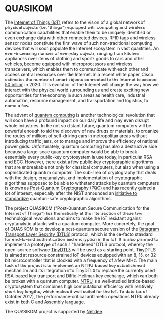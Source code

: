 # QUASIKOM

The [Internet of Things (IoT)](http://en.wikipedia.org/wiki/Internet_of_things
"Internet of things on Wikipedia") refers to the vision of a global network of
physical objects (i.e. "things") equipped with computing and wireless
communication capabilities that enable them to be uniquely identified or even
exchange data with other connected devices. RFID tags and wireless sensor nodes
constitute the first wave of such non-traditional computing devices that will
soon populate the Internet ecosystem in vast quantities. An ever-increasing
number of everyday objects, ranging from kitchen appliances over items of
clothing and sports goods to cars and other vehicles, become equipped with
microprocessors and wireless transceivers, which enables them to communicate
with each other and access central resources over the Internet. In a recent
white paper, Cisco estimates the number of smart objects connected to the
Internet to exceed [50
billion](http://www.cisco.com/c/dam/en_us/about/ac79/docs/innov/IoT_IBSG_0411FINAL.pdf
"Cisco IoT white paper") in 2020. This evolution of the Internet will change
the way how we interact with the physical world surrounding us and create
exciting new opportunities for the economy in such areas as health care,
industrial automation, resource management, and transportation and logistics,
to name a few.

The advent of [quantum
computing](http://en.wikipedia.org/wiki/Quantum_computing "Quantum computing on
Wikipedia") is another technological revolution that will soon have a profound
impact on our daily life and may even disrupt whole industries. In the not so
distant future, quantum computers will be powerful enough to aid the discovery
of new drugs or materials, to organize the routes of millions of self-driving
cars in metropolitan areas without introducing traffic jams, or to manage and
improve the efficiency of national power grids. Unfortunately, quantum
computing has also a destructive side because a large-scale quantum computer
would be able to break essentially every public-key cryptosystem in use today,
in particular RSA and ECC. However, there exist a few public-key cryptographic
algorithms that are unbreakable not only for classical computers, but also when
using a sophisticated quantum computer. The sub-area of cryptography that deals
with the design, cryptanalysis, and implementation of cryptographic algorithms
supposed to be able to withstand attacks by quantum computers is known as
[Post-Quantum Cryptography
(PQC)](http://en.wikipedia.org/wiki/Post-quantum_cryptography "Post-quantum
cryptography on Wikipedia") and has recently gained a lot of interest,
especially after the NIST announced an [initiative to
standardize](http://csrc.nist.gov/Projects/Post-Quantum-Cryptography "NIST
post-quantum cryptography project") quantum-safe cryptographic algorithms.

The project QUASIKOM ("Post-Quantum Secure Communication for the Internet of
Things") lies thematically at the intersection of these two technological
revolutions and aims to make the IoT resistant against cryptanalytic attacks
with a quantum computer. More concretely, the goal of QUASIKOM is to develop a
post-quantum secure version of the [Datagram Transport Layer Security
(DTLS)](http://tools.ietf.org/html/rfc6347 "RFC6347") protocol, which is the
de-facto standard for end-to-end authentication and encryption in the IoT. It
is also planned to implement a prototype of such a "hardened" DTLS protocol,
whereby the open-source software
[TinyDTLS](http://sourceforge.net/projects/tinydtls "TinyDTLS home page") will
be used as a starting point. TinyDTLS is aimed at resource-constrained IoT
devices equipped with an 8, 16, or 32-bit microcontroller that is clocked with
a frequency of a few MHz. The main task of the project is to implement an
NTRU-based key establishment mechanism and its integration into TinyDTLS to
replace the currently used RSA-based key transport and Diffie-Hellman key
exchange, which can both be broken with a quantum computer.
[NTRU](http://www.onboardsecurity.com/products/ntru-crypto "NTRU home page") is
a well-studied lattice-based cryptosystem that combines high computational
efficiency with relatively short key lengths, which makes it well suited for
the IoT. To date (as of October 2017), the performance-critical arithmetic
operations NTRU already exist in both C and Assembly language.

 The QUASIKOM project is supported by
[Netidee](http://www.netidee.at "NetIdee Homepage").
